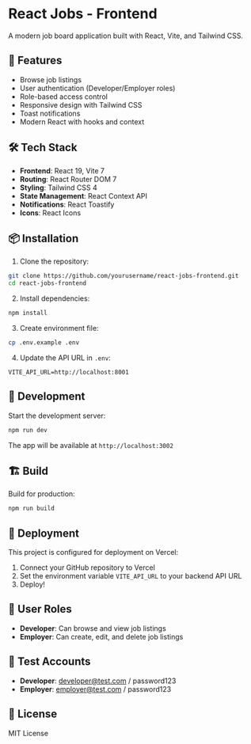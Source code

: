 # React Jobs - Frontend

A modern job board application built with React, Vite, and Tailwind CSS.

## 🚀 Features

- Browse job listings
- User authentication (Developer/Employer roles)
- Role-based access control
- Responsive design with Tailwind CSS
- Toast notifications
- Modern React with hooks and context

## 🛠️ Tech Stack

- **Frontend**: React 19, Vite 7
- **Routing**: React Router DOM 7
- **Styling**: Tailwind CSS 4
- **State Management**: React Context API
- **Notifications**: React Toastify
- **Icons**: React Icons

## 📦 Installation

1. Clone the repository:
```bash
git clone https://github.com/yourusername/react-jobs-frontend.git
cd react-jobs-frontend
```

2. Install dependencies:
```bash
npm install
```

3. Create environment file:
```bash
cp .env.example .env
```

4. Update the API URL in `.env`:
```
VITE_API_URL=http://localhost:8001
```

## 🔧 Development

Start the development server:
```bash
npm run dev
```

The app will be available at `http://localhost:3002`

## 🏗️ Build

Build for production:
```bash
npm run build
```

## 🚀 Deployment

This project is configured for deployment on Vercel:

1. Connect your GitHub repository to Vercel
2. Set the environment variable `VITE_API_URL` to your backend API URL
3. Deploy!

## 📱 User Roles

- **Developer**: Can browse and view job listings
- **Employer**: Can create, edit, and delete job listings

## 🔐 Test Accounts

- **Developer**: developer@test.com / password123
- **Employer**: employer@test.com / password123

## 📄 License

MIT License
